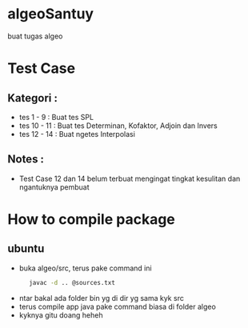 # algeoSantuy
buat tugas algeo

# Test Case
## Kategori :
- tes 1 - 9 : Buat tes SPL
- tes 10 - 11 : Buat tes Determinan, Kofaktor, Adjoin dan Invers
- tes 12 - 14 : Buat ngetes Interpolasi 
## Notes :
- Test Case 12 dan 14 belum terbuat mengingat tingkat kesulitan dan ngantuknya pembuat

# How to compile package
## ubuntu
- buka algeo/src, terus pake command ini
```bash
      javac -d .. @sources.txt
```
- ntar bakal ada folder bin yg di dir yg sama kyk src
- terus compile app java pake command biasa di folder algeo
- kyknya gitu doang heheh
